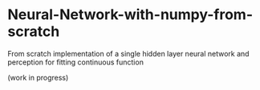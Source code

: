 # Neural-Network-with-numpy-from-scratch
From scratch implementation of a single hidden layer neural network and perception for fitting continuous function

(work in progress)
